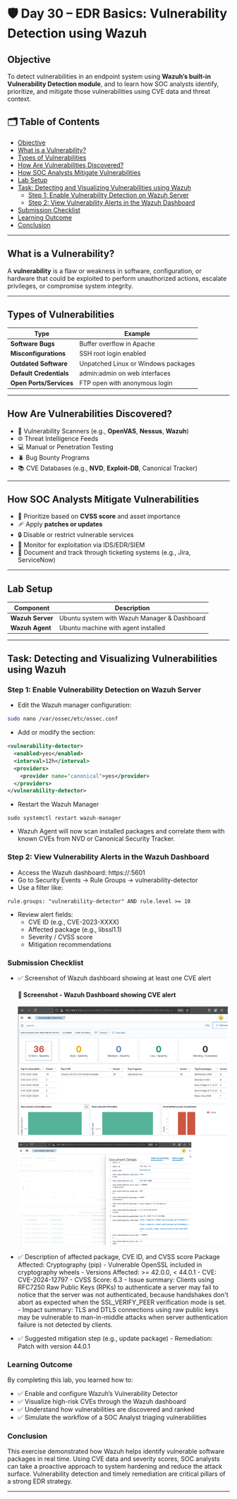 # 🛡️ Day 30 – EDR Basics: Vulnerability Detection using Wazuh

## Objective

To detect vulnerabilities in an endpoint system using **Wazuh’s built-in Vulnerability Detection module**, and to learn how SOC analysts identify, prioritize, and mitigate those vulnerabilities using CVE data and threat context.

## 🗂️ Table of Contents

- [Objective](#objective)
- [What is a Vulnerability?](#what-is-a-vulnerability)
- [Types of Vulnerabilities](#types-of-vulnerabilities)
- [How Are Vulnerabilities Discovered?](#how-are-vulnerabilities-discovered)
- [How SOC Analysts Mitigate Vulnerabilities](#how-soc-analysts-mitigate-vulnerabilities)
- [Lab Setup](#lab-setup)
- [Task: Detecting and Visualizing Vulnerabilities using Wazuh](#task-detecting-and-visualizing-vulnerabilities-using-wazuh)
  - [Step 1: Enable Vulnerability Detection on Wazuh Server](#step-1-enable-vulnerability-detection-on-wazuh-server)
  - [Step 2: View Vulnerability Alerts in the Wazuh Dashboard](#step-2-view-vulnerability-alerts-in-the-wazuh-dashboard)
- [Submission Checklist](#submission-checklist)
- [Learning Outcome](#learning-outcome)
- [Conclusion](#conclusion)

---

## What is a Vulnerability?

A **vulnerability** is a flaw or weakness in software, configuration, or hardware that could be exploited to perform unauthorized actions, escalate privileges, or compromise system integrity.

---

## Types of Vulnerabilities

| Type               | Example                               |
|--------------------|----------------------------------------|
| **Software Bugs**  | Buffer overflow in Apache              |
| **Misconfigurations** | SSH root login enabled            |
| **Outdated Software** | Unpatched Linux or Windows packages |
| **Default Credentials** | admin:admin on web interfaces   |
| **Open Ports/Services** | FTP open with anonymous login  |

---

## How Are Vulnerabilities Discovered?

- 🔬 Vulnerability Scanners (e.g., **OpenVAS**, **Nessus**, **Wazuh**)
- 🌐 Threat Intelligence Feeds
- 💻 Manual or Penetration Testing
- 🪲 Bug Bounty Programs
- 📚 CVE Databases (e.g., **NVD**, **Exploit-DB**, Canonical Tracker)

---

## How SOC Analysts Mitigate Vulnerabilities

- 🧮 Prioritize based on **CVSS score** and asset importance
- 🩹 Apply **patches or updates**
- 🔒 Disable or restrict vulnerable services
- 🔎 Monitor for exploitation via IDS/EDR/SIEM
- 🧾 Document and track through ticketing systems (e.g., Jira, ServiceNow)

---

## Lab Setup

| Component        | Description                             |
|------------------|------------------------------------------|
| **Wazuh Server** | Ubuntu system with Wazuh Manager & Dashboard |
| **Wazuh Agent**  | Ubuntu machine with agent installed      |

---

## Task: Detecting and Visualizing Vulnerabilities using Wazuh

### Step 1: Enable Vulnerability Detection on Wazuh Server

- Edit the Wazuh manager configuration:

```bash
sudo nano /var/ossec/etc/ossec.conf
```

- Add or modify the <vulnerability-detector> section:
```xml
<vulnerability-detector>
  <enabled>yes</enabled>
  <interval>12h</interval>
  <providers>
    <provider name="canonical">yes</provider>
  </providers>
</vulnerability-detector>
```
- Restart the Wazuh Manager
```
sudo systemctl restart wazuh-manager
```
- Wazuh Agent will now scan installed packages and correlate them with known CVEs from NVD or Canonical Security Tracker.

### Step 2: View Vulnerability Alerts in the Wazuh Dashboard
- Access the Wazuh dashboard: https://<wazuh-server-ip>:5601
- Go to Security Events → Rule Groups → vulnerability-detector
- Use a filter like:
```plaintext
rule.groups: "vulnerability-detector" AND rule.level >= 10
```
- Review alert fields:
  - CVE ID (e.g., CVE-2023-XXXX)
  - Affected package (e.g., libssl1.1)
  - Severity / CVSS score
  - Mitigation recommendations


### Submission Checklist
- ✅ Screenshot of Wazuh dashboard showing at least one CVE alert
    #### 📸 Screenshot - Wazuh Dashboard showing CVE alert
    <p align="center">
     <img src="../../Screenshots/Day-30_EDR_Wazuh-Dashboard_CVE-Alert.png" alt="Wazuh Dashboard - CVE Alert" width="600">
    </p>

- ✅ Description of affected package, CVE ID, and CVSS score
    Package Affected: Cryptography (pip) - Vulnerable OpenSSL included in cryptography wheels
      - Versions Affected: >= 42.0.0, < 44.0.1
      - CVE: CVE-2024-12797
      - CVSS Score: 6.3
      - Issue summary: Clients using RFC7250 Raw Public Keys (RPKs) to authenticate a server may fail to notice that the server was not authenticated, because handshakes don't abort as expected when the SSL_VERIFY_PEER verification mode is set.
      - Impact summary: TLS and DTLS connections using raw public keys may be
      vulnerable to man-in-middle attacks when server authentication failure is not detected by clients.
      
- ✅ Suggested mitigation step (e.g., update package)
      - Remediation: Patch with version 44.0.1

### Learning Outcome
By completing this lab, you learned how to:
  - ✅ Enable and configure Wazuh’s Vulnerability Detector
  - ✅ Visualize high-risk CVEs through the Wazuh dashboard
  - ✅ Understand how vulnerabilities are discovered and ranked
  - ✅ Simulate the workflow of a SOC Analyst triaging vulnerabilities


### Conclusion
This exercise demonstrated how Wazuh helps identify vulnerable software packages in real time. Using CVE data and severity scores, SOC analysts can take a proactive approach to system hardening and reduce the attack surface. Vulnerability detection and timely remediation are critical pillars of a strong EDR strategy.

---


